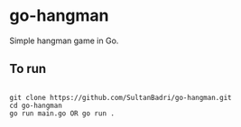 # go-hangman

Simple hangman game in Go.

## To run

```env

git clone https://github.com/SultanBadri/go-hangman.git
cd go-hangman
go run main.go OR go run .

```
